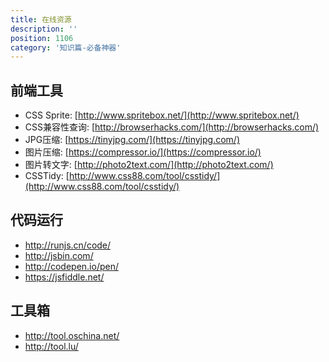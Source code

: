 ```yaml
---
title: 在线资源
description: ''
position: 1106
category: '知识篇-必备神器'
---
```


## 前端工具

* CSS Sprite: [http://www.spritebox.net/](http://www.spritebox.net/)
* CSS兼容性查询: [http://browserhacks.com/](http://browserhacks.com/)
* JPG压缩: [https://tinyjpg.com/](https://tinyjpg.com/)
* 图片压缩: [https://compressor.io/](https://compressor.io/)
* 图片转文字: [http://photo2text.com/](http://photo2text.com/)
* CSSTidy: [http://www.css88.com/tool/csstidy/](http://www.css88.com/tool/csstidy/)

## 代码运行

* <http://runjs.cn/code/>
* <http://jsbin.com/>
* <http://codepen.io/pen/>
* <https://jsfiddle.net/>

## 工具箱

* <http://tool.oschina.net/>
* <http://tool.lu/>
